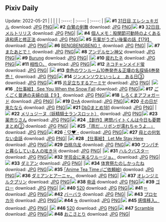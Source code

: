 ## Pixiv Daily
Update: 2022-05-21
|      |      |      |
| :----: | :----: | :----: |
|![](https://pixiv.microyu.workers.dev/c/240x480/img-master/img/2022/05/19/00/00/09/98440469_p0_master1200.jpg) **#1** [31日目,エレシュキガル](https://www.pixiv.net/artworks/98440469) download: [JPG](https://pixiv.microyu.workers.dev/img-original/img/2022/05/19/00/00/09/98440469_p0.jpg) [PNG](https://pixiv.microyu.workers.dev/img-original/img/2022/05/19/00/00/09/98440469_p0.png)|![](https://pixiv.microyu.workers.dev/c/240x480/img-master/img/2022/05/19/00/00/02/98440406_p0_master1200.jpg) **#2** [白鷺の剣舞](https://www.pixiv.net/artworks/98440406) download: [JPG](https://pixiv.microyu.workers.dev/img-original/img/2022/05/19/00/00/02/98440406_p0.jpg) [PNG](https://pixiv.microyu.workers.dev/img-original/img/2022/05/19/00/00/02/98440406_p0.png)|![](https://pixiv.microyu.workers.dev/c/240x480/img-master/img/2022/05/20/00/00/13/98461062_p0_master1200.jpg) **#3** [32日目,メルトリリス](https://www.pixiv.net/artworks/98461062) download: [JPG](https://pixiv.microyu.workers.dev/img-original/img/2022/05/20/00/00/13/98461062_p0.jpg) [PNG](https://pixiv.microyu.workers.dev/img-original/img/2022/05/20/00/00/13/98461062_p0.png)|
|![](https://pixiv.microyu.workers.dev/c/240x480/img-master/img/2022/05/19/09/00/01/98446669_p0_master1200.jpg) **#4** [個人メモ：股関節可動時のよくある違和感と修正法](https://www.pixiv.net/artworks/98446669) download: [JPG](https://pixiv.microyu.workers.dev/img-original/img/2022/05/19/09/00/01/98446669_p0.jpg) [PNG](https://pixiv.microyu.workers.dev/img-original/img/2022/05/19/09/00/01/98446669_p0.png)|![](https://pixiv.microyu.workers.dev/c/240x480/img-master/img/2022/05/20/20/06/38/98476510_p0_master1200.jpg) **#5** [先輩がうざい後輩の話【179】](https://www.pixiv.net/artworks/98476510) download: [JPG](https://pixiv.microyu.workers.dev/img-original/img/2022/05/20/20/06/38/98476510_p0.jpg) [PNG](https://pixiv.microyu.workers.dev/img-original/img/2022/05/20/20/06/38/98476510_p0.png)|![](https://pixiv.microyu.workers.dev/c/240x480/img-master/img/2022/05/19/01/14/01/98442398_p0_master1200.jpg) **#6** [BENGBENGBENG！](https://www.pixiv.net/artworks/98442398) download: [JPG](https://pixiv.microyu.workers.dev/img-original/img/2022/05/19/01/14/01/98442398_p0.jpg) [PNG](https://pixiv.microyu.workers.dev/img-original/img/2022/05/19/01/14/01/98442398_p0.png)|
|![](https://pixiv.microyu.workers.dev/c/240x480/img-master/img/2022/05/20/07/30/00/98466568_p0_master1200.jpg) **#7** [またあとで！](https://www.pixiv.net/artworks/98466568) download: [JPG](https://pixiv.microyu.workers.dev/img-original/img/2022/05/20/07/30/00/98466568_p0.jpg) [PNG](https://pixiv.microyu.workers.dev/img-original/img/2022/05/20/07/30/00/98466568_p0.png)|![](https://pixiv.microyu.workers.dev/c/240x480/img-master/img/2022/05/20/00/16/13/98461645_p0_master1200.jpg) **#8** [アンデルセン神父](https://www.pixiv.net/artworks/98461645) download: [JPG](https://pixiv.microyu.workers.dev/img-original/img/2022/05/20/00/16/13/98461645_p0.jpg) [PNG](https://pixiv.microyu.workers.dev/img-original/img/2022/05/20/00/16/13/98461645_p0.png)|![](https://pixiv.microyu.workers.dev/c/240x480/img-master/img/2022/05/19/19/12/48/98454066_p0_master1200.jpg) **#9** [Burung](https://www.pixiv.net/artworks/98454066) download: [JPG](https://pixiv.microyu.workers.dev/img-original/img/2022/05/19/19/12/48/98454066_p0.jpg) [PNG](https://pixiv.microyu.workers.dev/img-original/img/2022/05/19/19/12/48/98454066_p0.png)|
|![](https://pixiv.microyu.workers.dev/c/240x480/img-master/img/2022/05/19/03/34/50/98443288_p0_master1200.jpg) **#10** [疲れたネ](https://www.pixiv.net/artworks/98443288) download: [JPG](https://pixiv.microyu.workers.dev/img-original/img/2022/05/19/03/34/50/98443288_p0.jpg) [PNG](https://pixiv.microyu.workers.dev/img-original/img/2022/05/19/03/34/50/98443288_p0.png)|![](https://pixiv.microyu.workers.dev/c/240x480/img-master/img/2022/05/19/07/27/46/98445887_p0_master1200.jpg) **#11** [相性○。](https://www.pixiv.net/artworks/98445887) download: [JPG](https://pixiv.microyu.workers.dev/img-original/img/2022/05/19/07/27/46/98445887_p0.jpg) [PNG](https://pixiv.microyu.workers.dev/img-original/img/2022/05/19/07/27/46/98445887_p0.png)|![](https://pixiv.microyu.workers.dev/c/240x480/img-master/img/2022/05/19/18/00/05/98452702_p0_master1200.jpg) **#12** [ネコチャンメイド蛍](https://www.pixiv.net/artworks/98452702) download: [JPG](https://pixiv.microyu.workers.dev/img-original/img/2022/05/19/18/00/05/98452702_p0.jpg) [PNG](https://pixiv.microyu.workers.dev/img-original/img/2022/05/19/18/00/05/98452702_p0.png)|
|![](https://pixiv.microyu.workers.dev/c/240x480/img-master/img/2022/05/20/02/06/45/98463780_p0_master1200.jpg) **#13** [幸色のワンルーム10巻発売＆正壊の名探偵4巻発売！](https://www.pixiv.net/artworks/98463780) download: [JPG](https://pixiv.microyu.workers.dev/img-original/img/2022/05/20/02/06/45/98463780_p0.jpg) [PNG](https://pixiv.microyu.workers.dev/img-original/img/2022/05/20/02/06/45/98463780_p0.png)|![](https://pixiv.microyu.workers.dev/c/240x480/img-master/img/2022/05/20/19/00/03/98475008_p0_master1200.jpg) **#14** [ジンメンソウといっしょ　ある日③](https://www.pixiv.net/artworks/98475008) download: [JPG](https://pixiv.microyu.workers.dev/img-original/img/2022/05/20/19/00/03/98475008_p0.jpg) [PNG](https://pixiv.microyu.workers.dev/img-original/img/2022/05/20/19/00/03/98475008_p0.png)|![](https://pixiv.microyu.workers.dev/c/240x480/img-master/img/2022/05/19/01/33/32/98442730_p0_master1200.jpg) **#15** [片足立ちするアーミヤ](https://www.pixiv.net/artworks/98442730) download: [JPG](https://pixiv.microyu.workers.dev/img-original/img/2022/05/19/01/33/32/98442730_p0.jpg) [PNG](https://pixiv.microyu.workers.dev/img-original/img/2022/05/19/01/33/32/98442730_p0.png)|
|![](https://pixiv.microyu.workers.dev/c/240x480/img-master/img/2022/05/19/00/05/16/98440688_p0_master1200.jpg) **#16** [【仕事絵】 See You When the Snow Fall](https://www.pixiv.net/artworks/98440688) download: [JPG](https://pixiv.microyu.workers.dev/img-original/img/2022/05/19/00/05/16/98440688_p0.jpg) [PNG](https://pixiv.microyu.workers.dev/img-original/img/2022/05/19/00/05/16/98440688_p0.png)|![](https://pixiv.microyu.workers.dev/c/240x480/img-master/img/2022/05/20/00/00/20/98461104_p0_master1200.jpg) **#17** [ごくごく普通の夫婦の話【９】](https://www.pixiv.net/artworks/98461104) download: [JPG](https://pixiv.microyu.workers.dev/img-original/img/2022/05/20/00/00/20/98461104_p0.jpg) [PNG](https://pixiv.microyu.workers.dev/img-original/img/2022/05/20/00/00/20/98461104_p0.png)|![](https://pixiv.microyu.workers.dev/c/240x480/img-master/img/2022/05/19/20/30/01/98455690_p0_master1200.jpg) **#18** [しろくまアフォガード](https://www.pixiv.net/artworks/98455690) download: [JPG](https://pixiv.microyu.workers.dev/img-original/img/2022/05/19/20/30/01/98455690_p0.jpg) [PNG](https://pixiv.microyu.workers.dev/img-original/img/2022/05/19/20/30/01/98455690_p0.png)|
|![](https://pixiv.microyu.workers.dev/c/240x480/img-master/img/2022/05/19/02/40/57/98443666_p0_master1200.jpg) **#19** [D×A](https://www.pixiv.net/artworks/98443666) download: [JPG](https://pixiv.microyu.workers.dev/img-original/img/2022/05/19/02/40/57/98443666_p0.jpg) [PNG](https://pixiv.microyu.workers.dev/img-original/img/2022/05/19/02/40/57/98443666_p0.png)|![](https://pixiv.microyu.workers.dev/c/240x480/img-master/img/2022/05/19/22/10/02/98458122_p0_master1200.jpg) **#20** [その日が来たなら](https://www.pixiv.net/artworks/98458122) download: [JPG](https://pixiv.microyu.workers.dev/img-original/img/2022/05/19/22/10/02/98458122_p0.jpg) [PNG](https://pixiv.microyu.workers.dev/img-original/img/2022/05/19/22/10/02/98458122_p0.png)|![](https://pixiv.microyu.workers.dev/c/240x480/img-master/img/2022/05/19/04/24/02/98444597_p0_master1200.jpg) **#21** [DbDまとめ181](https://www.pixiv.net/artworks/98444597) download: [JPG](https://pixiv.microyu.workers.dev/img-original/img/2022/05/19/04/24/02/98444597_p0.jpg) [PNG](https://pixiv.microyu.workers.dev/img-original/img/2022/05/19/04/24/02/98444597_p0.png)|
|![](https://pixiv.microyu.workers.dev/c/240x480/img-master/img/2022/05/19/00/00/01/98440396_p0_master1200.jpg) **#22** [メリュジーヌ（妖精騎士ランスロット）](https://www.pixiv.net/artworks/98440396) download: [JPG](https://pixiv.microyu.workers.dev/img-original/img/2022/05/19/00/00/01/98440396_p0.jpg) [PNG](https://pixiv.microyu.workers.dev/img-original/img/2022/05/19/00/00/01/98440396_p0.png)|![](https://pixiv.microyu.workers.dev/c/240x480/img-master/img/2022/05/19/21/14/38/98456704_p0_master1200.jpg) **#23** [薬売りさん](https://www.pixiv.net/artworks/98456704) download: [JPG](https://pixiv.microyu.workers.dev/img-original/img/2022/05/19/21/14/38/98456704_p0.jpg) [PNG](https://pixiv.microyu.workers.dev/img-original/img/2022/05/19/21/14/38/98456704_p0.png)|![](https://pixiv.microyu.workers.dev/c/240x480/img-master/img/2022/05/19/21/43/37/98455016_p0_master1200.jpg) **#24** [【創作】拷問バイトくんは今日も憂鬱まとめ②](https://www.pixiv.net/artworks/98455016) download: [JPG](https://pixiv.microyu.workers.dev/img-original/img/2022/05/19/21/43/37/98455016_p0.jpg) [PNG](https://pixiv.microyu.workers.dev/img-original/img/2022/05/19/21/43/37/98455016_p0.png)|
|![](https://pixiv.microyu.workers.dev/c/240x480/img-master/img/2022/05/19/04/46/51/98444753_p0_master1200.jpg) **#25** [「雨だ…リボンが濡れちゃうよ…」](https://www.pixiv.net/artworks/98444753) download: [JPG](https://pixiv.microyu.workers.dev/img-original/img/2022/05/19/04/46/51/98444753_p0.jpg) [PNG](https://pixiv.microyu.workers.dev/img-original/img/2022/05/19/04/46/51/98444753_p0.png)|![](https://pixiv.microyu.workers.dev/c/240x480/img-master/img/2022/05/19/00/02/52/98440611_p0_master1200.jpg) **#26** [- ̗̀♡♥ ̖́-](https://www.pixiv.net/artworks/98440611) download: [JPG](https://pixiv.microyu.workers.dev/img-original/img/2022/05/19/00/02/52/98440611_p0.jpg) [PNG](https://pixiv.microyu.workers.dev/img-original/img/2022/05/19/00/02/52/98440611_p0.png)|![](https://pixiv.microyu.workers.dev/c/240x480/img-master/img/2022/05/19/00/17/10/98441013_p0_master1200.jpg) **#27** [母との何気ない会話](https://www.pixiv.net/artworks/98441013) download: [JPG](https://pixiv.microyu.workers.dev/img-original/img/2022/05/19/00/17/10/98441013_p0.jpg) [PNG](https://pixiv.microyu.workers.dev/img-original/img/2022/05/19/00/17/10/98441013_p0.png)|
|![](https://pixiv.microyu.workers.dev/c/240x480/img-master/img/2022/05/19/00/08/58/98440807_p0_master1200.jpg) **#28** [【仕事絵】 Let Me Stay Here](https://www.pixiv.net/artworks/98440807) download: [JPG](https://pixiv.microyu.workers.dev/img-original/img/2022/05/19/00/08/58/98440807_p0.jpg) [PNG](https://pixiv.microyu.workers.dev/img-original/img/2022/05/19/00/08/58/98440807_p0.png)|![](https://pixiv.microyu.workers.dev/c/240x480/img-master/img/2022/05/19/16/25/51/98451158_p0_master1200.jpg) **#29** [白桃乌龙](https://www.pixiv.net/artworks/98451158) download: [JPG](https://pixiv.microyu.workers.dev/img-original/img/2022/05/19/16/25/51/98451158_p0.jpg) [PNG](https://pixiv.microyu.workers.dev/img-original/img/2022/05/19/16/25/51/98451158_p0.png)|![](https://pixiv.microyu.workers.dev/c/240x480/img-master/img/2022/05/19/22/51/46/98459202_p0_master1200.jpg) **#30** [ワンパチと暮らしている人の呟き⑭](https://www.pixiv.net/artworks/98459202) download: [JPG](https://pixiv.microyu.workers.dev/img-original/img/2022/05/19/22/51/46/98459202_p0.jpg) [PNG](https://pixiv.microyu.workers.dev/img-original/img/2022/05/19/22/51/46/98459202_p0.png)|
|![](https://pixiv.microyu.workers.dev/c/240x480/img-master/img/2022/05/19/00/29/09/98441323_p0_master1200.jpg) **#31** [ハルクバスター](https://www.pixiv.net/artworks/98441323) download: [JPG](https://pixiv.microyu.workers.dev/img-original/img/2022/05/19/00/29/09/98441323_p0.jpg) [PNG](https://pixiv.microyu.workers.dev/img-original/img/2022/05/19/00/29/09/98441323_p0.png)|![](https://pixiv.microyu.workers.dev/c/240x480/img-master/img/2022/05/20/05/58/08/98465097_p0_master1200.jpg) **#32** [学芸会に来るワルージョ。](https://www.pixiv.net/artworks/98465097) download: [JPG](https://pixiv.microyu.workers.dev/img-original/img/2022/05/20/05/58/08/98465097_p0.jpg) [PNG](https://pixiv.microyu.workers.dev/img-original/img/2022/05/20/05/58/08/98465097_p0.png)|![](https://pixiv.microyu.workers.dev/c/240x480/img-master/img/2022/05/19/00/11/09/98440865_p0_master1200.jpg) **#33** [ダミアン](https://www.pixiv.net/artworks/98440865) download: [JPG](https://pixiv.microyu.workers.dev/img-original/img/2022/05/19/00/11/09/98440865_p0.jpg) [PNG](https://pixiv.microyu.workers.dev/img-original/img/2022/05/19/00/11/09/98440865_p0.png)|
|![](https://pixiv.microyu.workers.dev/c/240x480/img-master/img/2022/05/19/18/06/24/98452821_p0_master1200.jpg) **#34** [体育祭たのしかったね](https://www.pixiv.net/artworks/98452821) download: [JPG](https://pixiv.microyu.workers.dev/img-original/img/2022/05/19/18/06/24/98452821_p0.jpg) [PNG](https://pixiv.microyu.workers.dev/img-original/img/2022/05/19/18/06/24/98452821_p0.png)|![](https://pixiv.microyu.workers.dev/c/240x480/img-master/img/2022/05/20/22/52/09/98480840_p0_master1200.jpg) **#35** [｢Anime Tea Time｣(ご依頼絵)](https://www.pixiv.net/artworks/98480840) download: [JPG](https://pixiv.microyu.workers.dev/img-original/img/2022/05/20/22/52/09/98480840_p0.jpg) [PNG](https://pixiv.microyu.workers.dev/img-original/img/2022/05/20/22/52/09/98480840_p0.png)|![](https://pixiv.microyu.workers.dev/c/240x480/img-master/img/2022/05/20/08/58/46/98467372_p0_master1200.jpg) **#36** [ダミアンとアーニャ。](https://www.pixiv.net/artworks/98467372) download: [JPG](https://pixiv.microyu.workers.dev/img-original/img/2022/05/20/08/58/46/98467372_p0.jpg) [PNG](https://pixiv.microyu.workers.dev/img-original/img/2022/05/20/08/58/46/98467372_p0.png)|
|![](https://pixiv.microyu.workers.dev/c/240x480/img-master/img/2022/05/20/23/05/44/98481242_p0_master1200.jpg) **#37** [オレンジミルクプリン](https://www.pixiv.net/artworks/98481242) download: [JPG](https://pixiv.microyu.workers.dev/img-original/img/2022/05/20/23/05/44/98481242_p0.jpg) [PNG](https://pixiv.microyu.workers.dev/img-original/img/2022/05/20/23/05/44/98481242_p0.png)|![](https://pixiv.microyu.workers.dev/c/240x480/img-master/img/2022/05/19/13/59/38/98449750_p0_master1200.jpg) **#38** [电话](https://www.pixiv.net/artworks/98449750) download: [JPG](https://pixiv.microyu.workers.dev/img-original/img/2022/05/19/13/59/38/98449750_p0.jpg) [PNG](https://pixiv.microyu.workers.dev/img-original/img/2022/05/19/13/59/38/98449750_p0.png)|![](https://pixiv.microyu.workers.dev/c/240x480/img-master/img/2022/05/19/00/02/41/98440604_p0_master1200.jpg) **#39** [ゴロー](https://www.pixiv.net/artworks/98440604) download: [JPG](https://pixiv.microyu.workers.dev/img-original/img/2022/05/19/00/02/41/98440604_p0.jpg) [PNG](https://pixiv.microyu.workers.dev/img-original/img/2022/05/19/00/02/41/98440604_p0.png)|
|![](https://pixiv.microyu.workers.dev/c/240x480/img-master/img/2022/05/20/15/39/17/98471855_p0_master1200.jpg) **#40** [520](https://www.pixiv.net/artworks/98471855) download: [JPG](https://pixiv.microyu.workers.dev/img-original/img/2022/05/20/15/39/17/98471855_p0.jpg) [PNG](https://pixiv.microyu.workers.dev/img-original/img/2022/05/20/15/39/17/98471855_p0.png)|![](https://pixiv.microyu.workers.dev/c/240x480/img-master/img/2022/05/19/00/07/38/98440752_p0_master1200.jpg) **#41** [✂](https://www.pixiv.net/artworks/98440752) download: [JPG](https://pixiv.microyu.workers.dev/img-original/img/2022/05/19/00/07/38/98440752_p0.jpg) [PNG](https://pixiv.microyu.workers.dev/img-original/img/2022/05/19/00/07/38/98440752_p0.png)|![](https://pixiv.microyu.workers.dev/c/240x480/img-master/img/2022/05/19/00/13/59/98440935_p0_master1200.jpg) **#42** [バーバラ](https://www.pixiv.net/artworks/98440935) download: [JPG](https://pixiv.microyu.workers.dev/img-original/img/2022/05/19/00/13/59/98440935_p0.jpg) [PNG](https://pixiv.microyu.workers.dev/img-original/img/2022/05/19/00/13/59/98440935_p0.png)|
|![](https://pixiv.microyu.workers.dev/c/240x480/img-master/img/2022/05/19/17/44/22/98452432_p0_master1200.jpg) **#43** [プロセカ⑩](https://www.pixiv.net/artworks/98452432) download: [JPG](https://pixiv.microyu.workers.dev/img-original/img/2022/05/19/17/44/22/98452432_p0.jpg) [PNG](https://pixiv.microyu.workers.dev/img-original/img/2022/05/19/17/44/22/98452432_p0.png)|![](https://pixiv.microyu.workers.dev/c/240x480/img-master/img/2022/05/19/00/06/41/98440723_p0_master1200.jpg) **#44** [☕](https://www.pixiv.net/artworks/98440723) download: [JPG](https://pixiv.microyu.workers.dev/img-original/img/2022/05/19/00/06/41/98440723_p0.jpg) [PNG](https://pixiv.microyu.workers.dev/img-original/img/2022/05/19/00/06/41/98440723_p0.png)|![](https://pixiv.microyu.workers.dev/c/240x480/img-master/img/2022/05/20/13/35/19/98470410_p0_master1200.jpg) **#45** [感情移入。](https://www.pixiv.net/artworks/98470410) download: [JPG](https://pixiv.microyu.workers.dev/img-original/img/2022/05/20/13/35/19/98470410_p0.jpg) [PNG](https://pixiv.microyu.workers.dev/img-original/img/2022/05/20/13/35/19/98470410_p0.png)|
|![](https://pixiv.microyu.workers.dev/c/240x480/img-master/img/2022/05/20/15/43/33/98471895_p0_master1200.jpg) **#46** [520](https://www.pixiv.net/artworks/98471895) download: [JPG](https://pixiv.microyu.workers.dev/img-original/img/2022/05/20/15/43/33/98471895_p0.jpg) [PNG](https://pixiv.microyu.workers.dev/img-original/img/2022/05/20/15/43/33/98471895_p0.png)|![](https://pixiv.microyu.workers.dev/c/240x480/img-master/img/2022/05/19/15/43/38/98450823_p0_master1200.jpg) **#47** [Scramble](https://www.pixiv.net/artworks/98450823) download: [JPG](https://pixiv.microyu.workers.dev/img-original/img/2022/05/19/15/43/38/98450823_p0.jpg) [PNG](https://pixiv.microyu.workers.dev/img-original/img/2022/05/19/15/43/38/98450823_p0.png)|![](https://pixiv.microyu.workers.dev/c/240x480/img-master/img/2022/05/19/00/07/50/98440762_p0_master1200.jpg) **#48** [おこさとり](https://www.pixiv.net/artworks/98440762) download: [JPG](https://pixiv.microyu.workers.dev/img-original/img/2022/05/19/00/07/50/98440762_p0.jpg) [PNG](https://pixiv.microyu.workers.dev/img-original/img/2022/05/19/00/07/50/98440762_p0.png)|
